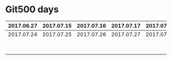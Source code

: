 # Git500 days

|2017.06.27	|2017.07.15|2017.07.16|2017.07.17|2017.07.18|2017.07.19|2017.07.20|2017.07.21|2017.07.22|2017.07.23|
|-|-|-|-|-|-|-|-|-|-|
|2017.07.24|2017.07.25|2017.07.26|2017.07.27|2017.07.28	|	|	|	|	|	|
|	|	|	|	|	|	|	|	|	|	|
|	|	|	|	|	|	|	|	|	|	|
|	|	|	|	|	|	|	|	|	|	|
|	|	|	|	|	|	|	|	|	|	|
|	|	|	|	|	|	|	|	|	|	|
|	|	|	|	|	|	|	|	|	|	|
|	|	|	|	|	|	|	|	|	|	|
|	|	|	|	|	|	|	|	|	|	|


